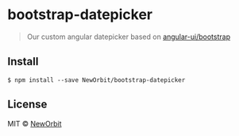 # bootstrap-datepicker

> Our custom angular datepicker based on [angular-ui/bootstrap](https://github.com/angular-ui/bootstrap)


## Install

```
$ npm install --save NewOrbit/bootstrap-datepicker
```


## License

MIT © [NewOrbit](http://neworbit.co.uk)
